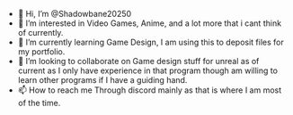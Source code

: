 - 👋 Hi, I’m @Shadowbane20250
- 👀 I’m interested in Video Games, Anime, and a lot more that i cant think of currently.
- 🌱 I’m currently learning Game Design, I am using this to deposit files for my portfolio.
- 💞️ I’m looking to collaborate on Game design stuff for unreal as of current as I only have experience in that program though am willing to learn other programs if I have a guiding hand.
- 📫 How to reach me Through discord mainly as that is where I am most of the time.

<!---
Shadowbane20250/Shadowbane20250 is a ✨ special ✨ repository because its `README.md` (this file) appears on your GitHub profile.
You can click the Preview link to take a look at your changes.
--->
